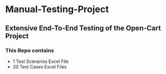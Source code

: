 # Manual-Testing-Project
## Extensive End-To-End Testing of the Open-Cart Project

### This Repo contains 
* 1 Test Scenarios Excel File 
* 20 Test Cases Excel Files
